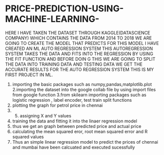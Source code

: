 # PRICE-PREDICTION-USING-MACHINE-LEARNING-

HERE I HAVE TAKEN THE DATASET THROUGH KAGGLE(DATASCIENCE COMPANY) WHICH CONTAINS THE DATA FROM 2014 TO 2018 
WE ARE GOING TO CREATE THE MODEL THAT PREDICTS 
FOR THIS MODEL I HAVE CREATED AN ML AUTO REGRESSION SYSTEM 
THIS AUTOREGRESSION SYSTEM TAKES THE DATA AND FITS INTO THE REGRESSION BY USING THE FIT FUNCTION AND BEFORE DOIN G THIS WE ARE GOING TO SPLIT THE DATA INTO TRAINING DATA AND TESTING  DATA 
WE GET THE ACCURATE RESULTS FOR THE AUTO REGRESSION SYSTEM
THIS IS MY FIRST PROJECT IN ML. 


1. importing the basic packages such as numpy,pandas,matplotlib.plot
2.importing the dataset  into the google collab file by using import files from google function 
3.from skilearn importing packages such as logistic regression , label encoder, test train split functions 
4. plotting the graph for petrol price in chennai 
5. 5. assigning X and Y values
6. training the data and fitting it into the linaer regression model 
7. thus we get an graph between predicted price and actual price 
8. calculating the mean squared eror, root mean squared error and R squared values 
9. Thus an simple linear regression model to  predict the prices of chennai and mumbai have been calcuated and executed sucessfully 
